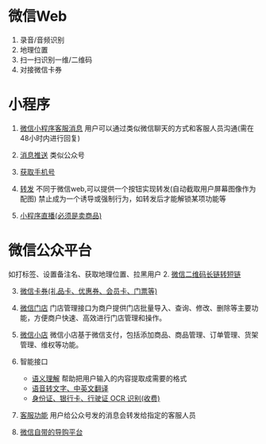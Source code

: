 
# 微信Web
1. 录音/音频识别
2. 地理位置
3. 扫一扫识别一维/二维码
4. 对接微信卡券

# 小程序
1. [微信小程序客服消息](https://developers.weixin.qq.com/miniprogram/introduction/custom.html#%E5%8A%9F%E8%83%BD%E4%BB%8B%E7%BB%8D)
用户可以通过类似微信聊天的方式和客服人员沟通(需在48小时内进行回复)

2. [消息推送](https://developers.weixin.qq.com/miniprogram/dev/framework/server-ability/message-push.html)
类似公众号

3. [获取手机号](https://developers.weixin.qq.com/miniprogram/dev/framework/open-ability/getPhoneNumber.html)

4. [转发](https://developers.weixin.qq.com/miniprogram/dev/framework/open-ability/share.html)
不同于微信web,可以提供一个按钮实现转发(自动截取用户屏幕图像作为配图)
禁止成为一个诱导或强制行为，如转发后才能解锁某项功能等

5. [小程序直播(必须是卖商品)](https://developers.weixin.qq.com/miniprogram/dev/framework/liveplayer/commodity-api.html)


# 微信公众平台
如打标签、设置备注名、获取地理位置、拉黑用户
2. [微信二维码长链转短链](https://developers.weixin.qq.com/doc/offiaccount/Account_Management/URL_Shortener.html)

3. [微信卡券(礼品卡、优惠券、会员卡、门票等)](https://developers.weixin.qq.com/doc/offiaccount/Cards_and_Offer/gift_card.html)

4. [微信门店](https://developers.weixin.qq.com/doc/offiaccount/WeChat_Stores/WeChat_Store_Interface.html)
门店管理接口为商户提供门店批量导入、查询、修改、删除等主要功能，方便商户快速、高效进行门店管理和操作。

5. [微信小店](https://developers.weixin.qq.com/doc/offiaccount/Instant_Stores/WeChat_Store_Interface.html)
微信小店基于微信支付，包括添加商品、商品管理、订单管理、货架管理、维权等功能。

6. 智能接口
    * [语义理解](https://open.weixin.qq.com/zh_CN/htmledition/res/assets/smart_lang_protocol.pdf) 
帮助把用户输入的内容提取成需要的格式
    * [语音转文字、中英文翻译](https://developers.weixin.qq.com/doc/offiaccount/Intelligent_Interface/AI_Open_API.html)
    * [身份证、银行卡、行驶证 OCR 识别(收费)](https://developers.weixin.qq.com/doc/offiaccount/Intelligent_Interface/OCR.html)

7. [客服功能](https://developers.weixin.qq.com/doc/offiaccount/Customer_Service/Forwarding_of_messages_to_service_center.html)
用户给公众号发的消息会转发给指定的客服人员
8. [微信自带的导购平台](https://developers.weixin.qq.com/doc/offiaccount/Shopping_Guide/guide.html#%E7%94%B3%E8%AF%B7%E6%9D%A1%E4%BB%B6)

